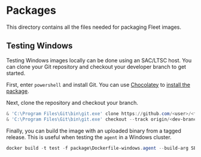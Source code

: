  # Packages

 This directory contains all the files needed for packaging Fleet images.

 ## Testing Windows

Testing Windows images locally can be done using an SAC/LTSC host.
You can clone your Git repository and checkout your developer branch to get started.

First, enter `powershell` and install Git.
You can use [Chocolatey](https://chocolatey.org/install) to [install the package](https://chocolatey.org/packages/git).

Next, clone the repository and checkout your branch.

```powershell
& 'C:\Program Files\Git\bin\git.exe' clone https://github.com/<user>/<fleet-fork>.git
& 'C:\Program Files\Git\bin\git.exe' checkout --track origin/<dev-branch>
```

Finally, you can build the image with an uploaded binary from a tagged release.
This is useful when testing the `agent` in a Windows cluster.

```powershell
docker build -t test -f package\Dockerfile-windows.agent --build-arg SERVER_VERSION=1909 --build-arg RELEASES=releases.rancher.com --build-arg VERSION=v0.3.4-rc4 .
```
